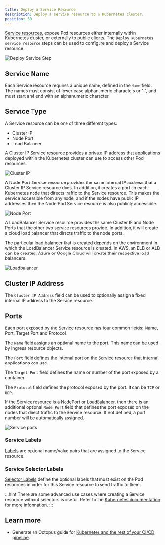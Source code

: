 ```yaml
---
title: Deploy a Service Resource
description: Deploy a service resource to a Kubernetes cluster.
position: 30
---
```


[Service resources](http://g.octopushq.com/KubernetesServiceResource), expose Pod resources either internally within Kubernetes cluster, or externally to public clients. The `Deploy Kubernetes service resource` steps can be used to configure and deploy a Service resource.

![Deploy Service Step](deploy-service-step.png)

## Service Name
Each Service resource requires a unique name, defined in the `Name` field. The names must consist of lower case alphanumeric characters or '-', and must start and end with an alphanumeric character.

## Service Type

A Service resource can be one of three different types:
* Cluster IP
* Node Port
* Load Balancer

A Cluster IP Service resource provides a private IP address that applications deployed within the Kubernetes cluster can use to access other Pod resources.

![Cluster IP](../cluster-ip.svg)

A Node Port Service resource provides the same internal IP address that a Cluster IP Service resource does. In addition, it creates a port on each Kubernetes node that directs traffic to the Service resource. This makes the service accessible from any node, and if the nodes have public IP addresses then the Node Port Service resource is also publicly accessible.

![Node Port](../node-port.svg)

A LoadBalancer Service resource provides the same Cluster IP and Node Ports that the other two service resources provide. In addition, it will create a cloud load balancer that directs traffic to the node ports.

The particular load balancer that is created depends on the environment in which the LoadBalancer Service resource is created. In AWS, an ELB or ALB can be created. Azure or Google Cloud will create their respective load balancers.

![Loadbalancer](../loadbalancer.svg)

## Cluster IP Address

The `Cluster IP Address` field can be used to optionally assign a fixed internal IP address to the Service resource.

## Ports

Each port exposed by the Service resource has four common fields: Name, Port, Target Port and Protocol.

The `Name` field assigns an optional name to the port. This name can be used by Ingress resource objects.

The `Port` field defines the internal port on the Service resource that internal applications can use.

The `Target Port` field defines the name or number of the port exposed by a container.

The `Protocol` field defines the protocol exposed by the port. It can be `TCP` or `UDP`.

If the Service resource is a NodePort or LoadBalancer, then there is an additional optional `Node Port` field that defines the port exposed on the nodes that direct traffic to the Service resource. If not defined, a port number will be automatically assigned.

![Service ports](../ports.svg)

### Service Labels

[Labels](http://g.octopushq.com/KubernetesLabels) are optional name/value pairs that are assigned to the Service resource.

### Service Selector Labels

[Selector Labels](http://g.octopushq.com/KubernetesLabels) define the optional labels that must exist on the Pod resources in order for this Service resource to send traffic to them.

:::hint
There are some advanced use cases where creating a Service resource without selectors is useful. Refer to the [Kubernetes documentation](http://g.octopushq.com/KubernetesServicesWithoutSelectors) for more information.
:::

## Learn more

- Generate an Octopus guide for [Kubernetes and the rest of your CI/CD pipeline](https://octopus.com/docs/guides?destination=Kubernetes).
